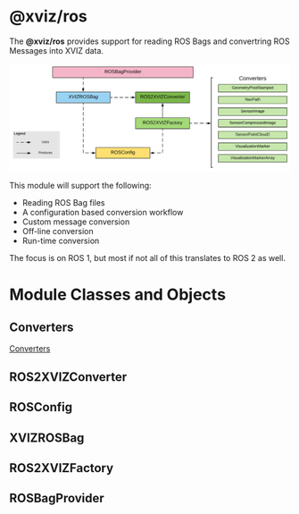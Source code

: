 # @xviz/ros

The **@xviz/ros** provides support for reading ROS Bags and convertring ROS Messages into XVIZ data.

![@xviz/ros diagram](./images/xviz-ros-block-diagram.svg)

This module will support the following:

 - Reading ROS Bag files
 - A configuration based conversion workflow
 - Custom message conversion
 - Off-line conversion
 - Run-time conversion

The focus is on ROS 1, but most if not all of this translates to ROS 2 as well.

# Module Classes and Objects

## Converters

[Converters](/docs/api-reference/ros/overview-converters.md)

## ROS2XVIZConverter

## ROSConfig

## XVIZROSBag

## ROS2XVIZFactory

## ROSBagProvider

